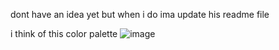 dont have an idea yet but when i do ima update his readme file

i think of this color palette 
![image](https://user-images.githubusercontent.com/100615392/197781342-ecf4e67f-20c9-466c-90cd-137e800c7405.png)
